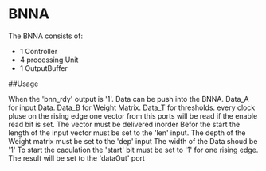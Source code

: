 # BNNA
The BNNA consists of:
- 1 Controller
- 4 processing Unit
- 1 OutputBuffer

##Usage

When the 'bnn_rdy' output is '1'.
Data can be push into the BNNA.
Data_A for input Data.
Data_B for Weight Matrix.
Data_T for thresholds.
every clock pluse on the rising edge one vector from this ports will be read
if the enable read bit is set.
The vector must be delivered inorder 
Befor the start the length of the input vector must be set to the 'len' input.
The depth of the Weight matrix must be set to the 'dep' input
The width of the Data shoud be '1'
To start the caculation the 'start' bit must be set to '1' for one rising edge.
The result will be set to the 'dataOut' port

